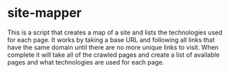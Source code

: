 # site-mapper
This is a script that creates a map of a site and lists the technologies used for each page. It works by taking a base URL and
following all links that have the same domain until there are no more unique links to visit. When complete it will take all of
the crawled pages and create a list of available pages and what technologies are used for each page.
